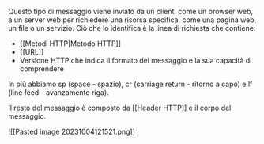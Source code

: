 Questo tipo di messaggio viene inviato da un client, come un browser web, a un server web per richiedere una risorsa specifica, come una pagina web, un file o un servizio.
Ciò che lo identifica è la linea di richiesta che contiene:
- [[Metodi HTTP|Metodo HTTP]]
- [[URL]]
- Versione HTTP che indica il formato del messaggio e la sua capacità di comprendere

In più abbiamo sp (space - spazio), cr (carriage return - ritorno a capo) e lf (line feed - avanzamento riga).

Il resto del messaggio è composto da [[Header HTTP]] e il corpo del messaggio. 

![[Pasted image 20231004121521.png]]



